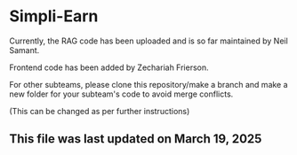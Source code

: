 # Simpli-Earn

Currently, the RAG code has been uploaded and is so far maintained by Neil Samant.

Frontend code has been added by Zechariah Frierson.

For other subteams, please clone this repository/make a branch and make a new folder for your subteam's code to avoid merge conflicts.

(This can be changed as per further instructions)

## This file was last updated on March 19, 2025
